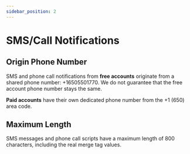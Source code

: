 ```yaml
---
sidebar_position: 2
---
```


# SMS/Call Notifications

## Origin Phone Number

SMS and phone call notifications from **free accounts** originate from a shared phone number: +16505501770. We do not guarantee that the free account phone number stays the same.

**Paid accounts** have their own dedicated phone number from the +1 (650) area code.

## Maximum Length

SMS messages and phone call scripts have a maximum length of 800 characters, including the real merge tag values.
